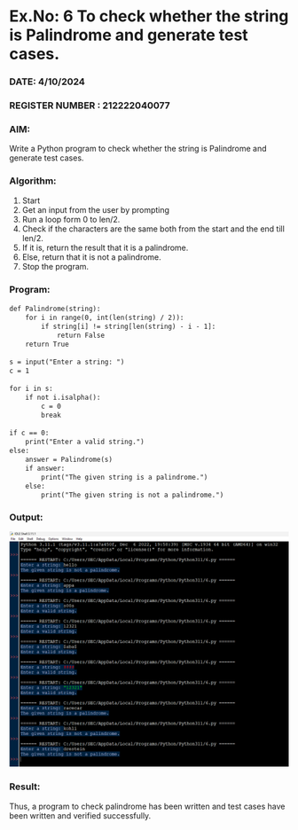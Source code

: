# Ex.No: 6 To check whether the string is Palindrome and generate test cases.

### DATE: 4/10/2024                                                                          
### REGISTER NUMBER : 212222040077
### AIM: 
Write a Python program to check whether the string is Palindrome and generate test cases. 
### Algorithm:
1. Start
2. Get an input from the user by prompting 
3. Run a loop form 0 to len/2.
4. Check if the characters are the same both from the start and the end till len/2. 
5. If it is, return the result that it is a palindrome.
6. Else, return that it is not a palindrome. 
7. Stop the program.
### Program:

```
def Palindrome(string):
    for i in range(0, int(len(string) / 2)):
        if string[i] != string[len(string) - i - 1]:
            return False
    return True

s = input("Enter a string: ")
c = 1

for i in s:
    if not i.isalpha():
        c = 0
        break

if c == 0:
    print("Enter a valid string.")
else:
    answer = Palindrome(s)
    if answer:
        print("The given string is a palindrome.")
    else:
        print("The given string is not a palindrome.")
```










### Output:

![alt text](6.png)



### Result:
Thus, a program to check palindrome has been written and test cases have been written and verified successfully.
